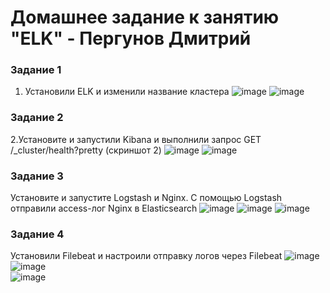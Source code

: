 # Домашнее задание к занятию "ELK" - Пергунов Дмитрий  
### Задание 1  
1. Установили ELK и изменили название кластера
![image](https://github.com/dimindrol/ELK_11-03_pergunov/assets/103885836/7a34f7b4-0f9c-42bb-af01-1b53eed64bf5)
![image](https://github.com/dimindrol/ELK_11-03_pergunov/assets/103885836/7e973953-7d78-4656-aebf-36f4736f2291)
### Задание 2  
2.Установите и запустили Kibana и выполнили запрос GET /_cluster/health?pretty (скриншот 2) 
![image](https://github.com/dimindrol/ELK_11-03_pergunov/assets/103885836/934240db-9be9-40b0-9d90-c64d42cbec8b)
![image](https://github.com/dimindrol/ELK_11-03_pergunov/assets/103885836/151ea1b5-228d-44d9-b0a8-8168189d4c09)
### Задание 3  
Установите и запустите Logstash и Nginx. С помощью Logstash отправили access-лог Nginx в Elasticsearch
![image](https://github.com/dimindrol/ELK_11-03_pergunov/assets/103885836/0a1a2973-cd2a-4ab9-8a32-2113583267da)
![image](https://github.com/dimindrol/ELK_11-03_pergunov/assets/103885836/80190ad5-a453-4d97-a11f-7a5cc8dfa61d)
![image](https://github.com/dimindrol/ELK_11-03_pergunov/assets/103885836/1106cd15-fb7f-498b-b611-b0a6b3e7970c)

### Задание 4  
Установили Filebeat и настроили отправку логов через Filebeat
![image](https://github.com/dimindrol/ELK_11-03_pergunov/assets/103885836/b09bb6fb-a32d-4766-8658-636c54aa4589)  
![image](https://github.com/dimindrol/ELK_11-03_pergunov/assets/103885836/4063a3fb-9885-425b-bc42-b53f3e8467d4)  
![image](https://github.com/dimindrol/ELK_11-03_pergunov/assets/103885836/be2945f1-a870-4c4e-9e54-0a511b94de1f)  









